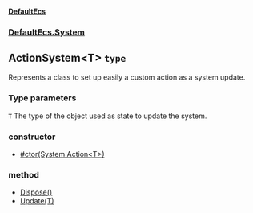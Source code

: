 #### [DefaultEcs](./DefaultEcs.md 'DefaultEcs')
### [DefaultEcs.System](./DefaultEcs.md#DefaultEcs-System 'DefaultEcs.System')
## ActionSystem&lt;T&gt; `type`
Represents a class to set up easily a custom action as a system update.
### Type parameters

<a name='DefaultEcs-System-ActionSystem-T--T'></a>
`T`
The type of the object used as state to update the system.
### constructor
- [#ctor(System.Action&lt;T&gt;)](./DefaultEcs-System-ActionSystem-T---ctor(System-Action-T-).md 'DefaultEcs.System.ActionSystem&lt;T&gt;.#ctor(System.Action&lt;T&gt;)')
### method
- [Dispose()](./DefaultEcs-System-ActionSystem-T--Dispose().md 'DefaultEcs.System.ActionSystem&lt;T&gt;.Dispose()')
- [Update(T)](./DefaultEcs-System-ActionSystem-T--Update(T).md 'DefaultEcs.System.ActionSystem&lt;T&gt;.Update(T)')
